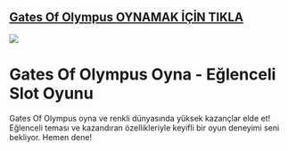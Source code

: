 ## <a href="https://bit.ly/goley901">Gates Of Olympus OYNAMAK İÇİN TIKLA</a>

<a href="https://bit.ly/goley901"><img src="https://s13.gifyu.com/images/SPuTg.gif"></a>

# Gates Of Olympus Oyna - Eğlenceli Slot Oyunu
Gates Of Olympus oyna ve renkli dünyasında yüksek kazançlar elde et! Eğlenceli teması ve kazandıran özellikleriyle keyifli bir oyun deneyimi seni bekliyor. Hemen dene!
